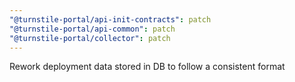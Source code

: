 ```yaml
---
"@turnstile-portal/api-init-contracts": patch
"@turnstile-portal/api-common": patch
"@turnstile-portal/collector": patch
---
```


Rework deployment data stored in DB to follow a consistent format
